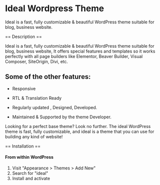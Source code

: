 # Ideal Wordpress Theme
Ideal is a fast, fully customizable & beautiful WordPress theme suitable for blog, business website.

== Description ==

Ideal is a fast, fully customizable & beautiful WordPress theme suitable for blog, business website, 
It offers special features and templates so it works perfectly with all page builders like Elementor,
Beaver Builder, Visual Composer, SiteOrigin, Divi, etc.

## Some of the other features: 
 - Responsive
 - RTL & Translation Ready
 - Regularly updated , Designed, Developed.
 
 - Maintained & Supported by the theme Developer. 

Looking for a perfect base theme? Look no further.
The ideal WordPress theme is fast, fully customizable, and ideal is a theme that you can use for building any kind of website!

== Installation ==

#### From within WordPress
1. Visit "Appearance > Themes > Add New"
2. Search for "ideal"
3. Install and activate
